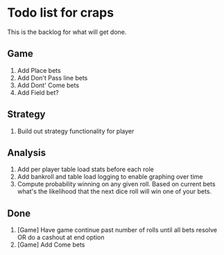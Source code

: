 # Todo list for craps

This is the backlog for what will get done.

## Game

1. Add Place bets
1. Add Don't Pass line bets
1. Add Dont' Come bets
1. Add Field bet?

## Strategy

1. Build out strategy functionality for player

## Analysis

1. Add per player table load stats before each role
1. Add bankroll and table load logging to enable graphing over time
1. Compute probability winning on any given roll. Based on current bets what's the likelihood that the next dice roll will win one of your bets.

## Done

1. [Game] Have game continue past number of rolls until all bets resolve OR do a cashout at end option
1. [Game] Add Come bets

